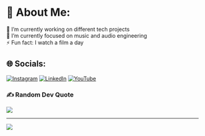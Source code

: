 # 💫 About Me:
🔭 I’m currently working on different tech projects<br>🌱 I’m currently focused on music and audio engineering<br>⚡ Fun fact: I watch a film a day

## 🌐 Socials:
[![Instagram](https://img.shields.io/badge/Instagram-%23E4405F.svg?logo=Instagram&logoColor=white)](https://instagram.com/fparismusic) [![LinkedIn](https://img.shields.io/badge/LinkedIn-%230077B5.svg?logo=linkedin&logoColor=white)](https://linkedin.com/in/filippoparis) [![YouTube](https://img.shields.io/badge/YouTube-%23FF0000.svg?logo=YouTube&logoColor=white)](https://youtube.com/@fparismusic) 

### ✍️ Random Dev Quote
![](https://quotes-github-readme.vercel.app/api?type=horizontal&theme=gruvbox)

---
[![](https://visitcount.itsvg.in/api?id=fparismusic&icon=1&color=1)](https://visitcount.itsvg.in)

<!-- Proudly created with GPRM ( https://gprm.itsvg.in ) -->
